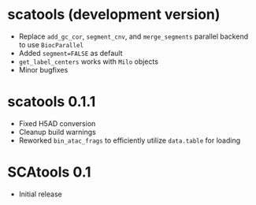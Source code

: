 # scatools (development version)

* Replace `add_gc_cor`, `segment_cnv`, and `merge_segments` parallel backend to use `BiocParallel`
* Added `segment=FALSE` as default
* `get_label_centers` works with `Milo` objects
* Minor bugfixes


# scatools 0.1.1

* Fixed H5AD conversion
* Cleanup build warnings
* Reworked `bin_atac_frags` to efficiently utilize `data.table` for loading

# SCAtools 0.1

* Initial release
